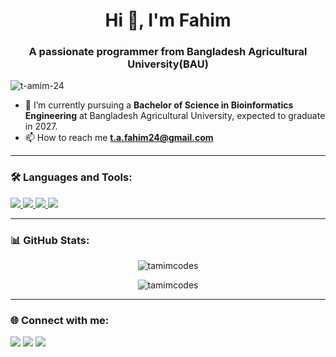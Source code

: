 <h1 align="center">Hi 👋, I'm Fahim</h1>
<h3 align="center">A passionate programmer from Bangladesh Agricultural University(BAU)</h3>

<p align="left"> <img src="https://komarev.com/ghpvc/?username=tamimcodes&label=Profile%20views&color=0e75b6&style=flat" alt="t-amim-24" /> </p>

- 🌱 I’m currently pursuing a **Bachelor of Science in Bioinformatics Engineering** at Bangladesh Agricultural University, expected to graduate in 2027.
- 📫 How to reach me **t.a.fahim24@gmail.com**

---

### 🛠️ Languages and Tools:

<p align="left">
  <a href="https://www.python.org/" target="_blank"> <img src="https://img.shields.io/badge/Python-3776AB?style=for-the-badge&logo=python&logoColor=white"/> </a>
  <a href="https://www.oracle.com/java/" target="_blank"> 
  <img src="https://img.shields.io/badge/Java-007396?style=for-the-badge&logo=java&logoColor=white"/> 
</a>

<a href="https://isocpp.org/" target="_blank"> 
  <img src="https://img.shields.io/badge/C++-00599C?style=for-the-badge&logo=c%2B%2B&logoColor=white"/> 
</a>
<a href="https://www.php.net/" target="_blank"> 
  <img src="https://img.shields.io/badge/PHP-777BB4?style=for-the-badge&logo=php&logoColor=white"/> 
</a>


  <!-- Add more badges here -->
</p>

---

### 📊 GitHub Stats:

<p align="center">
  <img src="https://github-readme-stats.vercel.app/api?username=tamimcodes&show_icons=true&locale=en" alt="tamimcodes" />
</p>

<p align="center">
  <img src="https://github-readme-streak-stats.herokuapp.com/?user=tamimcodes" alt="tamimcodes" />
</p>

---

### 🌐 Connect with me:

<p align="left">
  <a href="https://www.linkedin.com/in/md-tamim-ahmed-fahim/" target="blank"><img src="https://img.shields.io/badge/LinkedIn-blue?style=for-the-badge&logo=linkedin&logoColor=white"/></a>
  <a href="https://x.com/t_amim24" target="blank"><img src="https://img.shields.io/badge/Twitter-blue?style=for-the-badge&logo=twitter&logoColor=white"/></a>
  <a href="mailto:t.a.fahim24.com"><img src="https://img.shields.io/badge/Email-D14836?style=for-the-badge&logo=gmail&logoColor=white"/></a>
</p>
